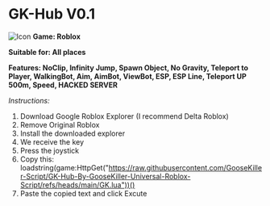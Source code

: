 # GK-Hub V0.1
![Icon](https://github.com/GooseKiller-Script/GK-Hub-By-GooseKiller-Universal-Roblox-Script/blob/main/GK-Hub-Icon.jpg)
**Game: Roblox**

**Suitable for: All places**

**Features: NoClip, Infinity Jump, Spawn Object, No Gravity, Teleport to Player, WalkingBot, Aim, AimBot, ViewBot, ESP, ESP Line, Teleport UP 500m, Speed, HACKED SERVER**

*Instructions:*

1. Download Google Roblox Explorer (I recommend Delta Roblox) 
2. Remove Original Roblox 
3. Install the downloaded explorer 
4. We receive the key
5. Press the joystick 
6. Copy this: loadstring(game:HttpGet("https://raw.githubusercontent.com/GooseKiller-Script/GK-Hub-By-GooseKiller-Universal-Roblox-Script/refs/heads/main/GK.lua"))()
7. Paste the copied text and click Excute
